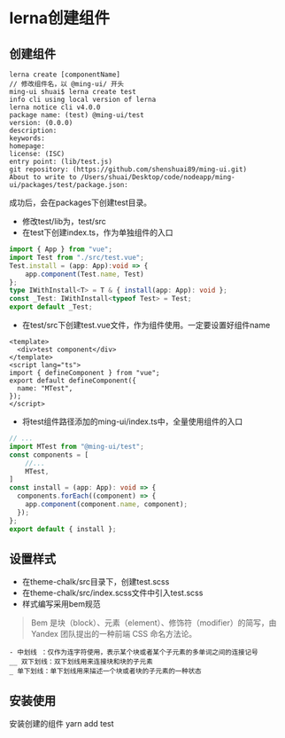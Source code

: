 # lerna创建组件

## 创建组件
``` shell
lerna create [componentName]
// 修改组件名，以 @ming-ui/ 开头
ming-ui shuai$ lerna create test
info cli using local version of lerna
lerna notice cli v4.0.0
package name: (test) @ming-ui/test
version: (0.0.0) 
description: 
keywords: 
homepage: 
license: (ISC) 
entry point: (lib/test.js) 
git repository: (https://github.com/shenshuai89/ming-ui.git) 
About to write to /Users/shuai/Desktop/code/nodeapp/ming-ui/packages/test/package.json:
```
成功后，会在packages下创建test目录。
- 修改test/lib为，test/src
- 在test下创建index.ts，作为单独组件的入口

``` typescript
import { App } from "vue";
import Test from "./src/test.vue";
Test.install = (app: App):void => {
    app.component(Test.name, Test)
};
type IWithInstall<T> = T & { install(app: App): void };
const _Test: IWithInstall<typeof Test> = Test;
export default _Test;
```
- 在test/src下创建test.vue文件，作为组件使用。一定要设置好组件name
``` vue
<template>
  <div>test component</div>
</template>
<script lang="ts">
import { defineComponent } from "vue";
export default defineComponent({
  name: "MTest",
});
</script>
```
- 将test组件路径添加的ming-ui/index.ts中，全量使用组件的入口
``` typescript
// ...
import MTest from "@ming-ui/test";
const components = [
    //...
    MTest,
]
const install = (app: App): void => {
  components.forEach((component) => {
    app.component(component.name, component);
  });
};
export default { install };
```

## 设置样式
- 在theme-chalk/src目录下，创建test.scss
- 在theme-chalk/src/index.scss文件中引入test.scss
- 样式编写采用bem规范
> Bem 是块（block）、元素（element）、修饰符（modifier）的简写，由 Yandex 团队提出的一种前端 CSS 命名方法论。
``` plain
- 中划线 ：仅作为连字符使用，表示某个块或者某个子元素的多单词之间的连接记号
__ 双下划线：双下划线用来连接块和块的子元素
_ 单下划线：单下划线用来描述一个块或者块的子元素的一种状态
```

## 安装使用
安装创建的组件
yarn add test
